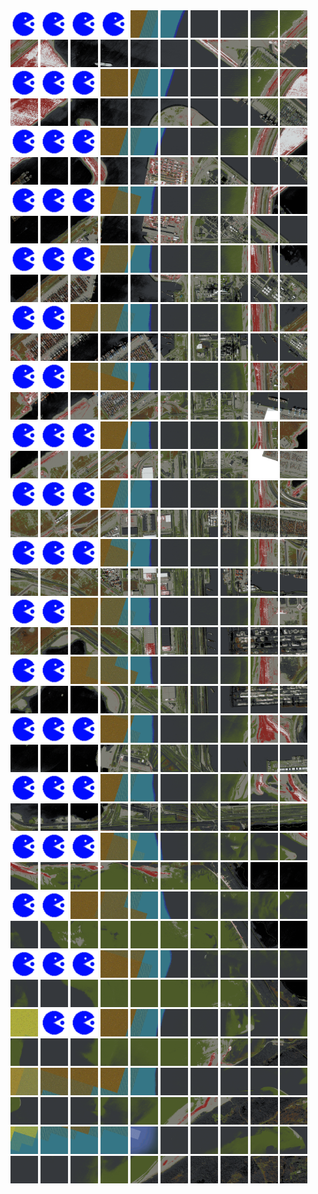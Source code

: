 <html>
<div>
<img src="https://github.com/HakkaTjakka/NL_TILE_MAP/blob/main/source.png" height="44" width="44">
<img src="https://github.com/HakkaTjakka/NL_TILE_MAP/blob/main/source.png" height="44" width="44">
<img src="https://github.com/HakkaTjakka/NL_TILE_MAP/blob/main/source.png" height="44" width="44">
<img src="https://github.com/HakkaTjakka/NL_TILE_MAP/blob/main/source.png" height="44" width="44">
<img src="https://github.com/HakkaTjakka/NL_TILE_MAP/blob/main/18/602/-1048/r.6024.-10480.png" height="44" width="44">
<img src="https://github.com/HakkaTjakka/NL_TILE_MAP/blob/main/18/602/-1048/r.6025.-10480.png" height="44" width="44">
<img src="https://github.com/HakkaTjakka/NL_TILE_MAP/blob/main/18/602/-1048/r.6026.-10480.png" height="44" width="44">
<img src="https://github.com/HakkaTjakka/NL_TILE_MAP/blob/main/18/602/-1048/r.6027.-10480.png" height="44" width="44">
<img src="https://github.com/HakkaTjakka/NL_TILE_MAP/blob/main/18/602/-1048/r.6028.-10480.png" height="44" width="44">
<img src="https://github.com/HakkaTjakka/NL_TILE_MAP/blob/main/18/602/-1048/r.6029.-10480.png" height="44" width="44">
<img src="https://github.com/HakkaTjakka/NL_TILE_MAP/blob/main/18/603/-1048/r.6030.-10480.png" height="44" width="44">
<img src="https://github.com/HakkaTjakka/NL_TILE_MAP/blob/main/18/603/-1048/r.6031.-10480.png" height="44" width="44">
<img src="https://github.com/HakkaTjakka/NL_TILE_MAP/blob/main/18/603/-1048/r.6032.-10480.png" height="44" width="44">
<img src="https://github.com/HakkaTjakka/NL_TILE_MAP/blob/main/18/603/-1048/r.6033.-10480.png" height="44" width="44">
<img src="https://github.com/HakkaTjakka/NL_TILE_MAP/blob/main/18/603/-1048/r.6034.-10480.png" height="44" width="44">
<img src="https://github.com/HakkaTjakka/NL_TILE_MAP/blob/main/18/603/-1048/r.6035.-10480.png" height="44" width="44">
<img src="https://github.com/HakkaTjakka/NL_TILE_MAP/blob/main/18/603/-1048/r.6036.-10480.png" height="44" width="44">
<img src="https://github.com/HakkaTjakka/NL_TILE_MAP/blob/main/18/603/-1048/r.6037.-10480.png" height="44" width="44">
<img src="https://github.com/HakkaTjakka/NL_TILE_MAP/blob/main/18/603/-1048/r.6038.-10480.png" height="44" width="44">
<img src="https://github.com/HakkaTjakka/NL_TILE_MAP/blob/main/18/603/-1048/r.6039.-10480.png" height="44" width="44">
<br>
<img src="https://github.com/HakkaTjakka/NL_TILE_MAP/blob/main/source.png" height="44" width="44">
<img src="https://github.com/HakkaTjakka/NL_TILE_MAP/blob/main/source.png" height="44" width="44">
<img src="https://github.com/HakkaTjakka/NL_TILE_MAP/blob/main/source.png" height="44" width="44">
<img src="https://github.com/HakkaTjakka/NL_TILE_MAP/blob/main/18/602/-1048/r.6023.-10479.png" height="44" width="44">
<img src="https://github.com/HakkaTjakka/NL_TILE_MAP/blob/main/18/602/-1048/r.6024.-10479.png" height="44" width="44">
<img src="https://github.com/HakkaTjakka/NL_TILE_MAP/blob/main/18/602/-1048/r.6025.-10479.png" height="44" width="44">
<img src="https://github.com/HakkaTjakka/NL_TILE_MAP/blob/main/18/602/-1048/r.6026.-10479.png" height="44" width="44">
<img src="https://github.com/HakkaTjakka/NL_TILE_MAP/blob/main/18/602/-1048/r.6027.-10479.png" height="44" width="44">
<img src="https://github.com/HakkaTjakka/NL_TILE_MAP/blob/main/18/602/-1048/r.6028.-10479.png" height="44" width="44">
<img src="https://github.com/HakkaTjakka/NL_TILE_MAP/blob/main/18/602/-1048/r.6029.-10479.png" height="44" width="44">
<img src="https://github.com/HakkaTjakka/NL_TILE_MAP/blob/main/18/603/-1048/r.6030.-10479.png" height="44" width="44">
<img src="https://github.com/HakkaTjakka/NL_TILE_MAP/blob/main/18/603/-1048/r.6031.-10479.png" height="44" width="44">
<img src="https://github.com/HakkaTjakka/NL_TILE_MAP/blob/main/18/603/-1048/r.6032.-10479.png" height="44" width="44">
<img src="https://github.com/HakkaTjakka/NL_TILE_MAP/blob/main/18/603/-1048/r.6033.-10479.png" height="44" width="44">
<img src="https://github.com/HakkaTjakka/NL_TILE_MAP/blob/main/18/603/-1048/r.6034.-10479.png" height="44" width="44">
<img src="https://github.com/HakkaTjakka/NL_TILE_MAP/blob/main/18/603/-1048/r.6035.-10479.png" height="44" width="44">
<img src="https://github.com/HakkaTjakka/NL_TILE_MAP/blob/main/18/603/-1048/r.6036.-10479.png" height="44" width="44">
<img src="https://github.com/HakkaTjakka/NL_TILE_MAP/blob/main/18/603/-1048/r.6037.-10479.png" height="44" width="44">
<img src="https://github.com/HakkaTjakka/NL_TILE_MAP/blob/main/18/603/-1048/r.6038.-10479.png" height="44" width="44">
<img src="https://github.com/HakkaTjakka/NL_TILE_MAP/blob/main/18/603/-1048/r.6039.-10479.png" height="44" width="44">
<br>
<img src="https://github.com/HakkaTjakka/NL_TILE_MAP/blob/main/source.png" height="44" width="44">
<img src="https://github.com/HakkaTjakka/NL_TILE_MAP/blob/main/source.png" height="44" width="44">
<img src="https://github.com/HakkaTjakka/NL_TILE_MAP/blob/main/source.png" height="44" width="44">
<img src="https://github.com/HakkaTjakka/NL_TILE_MAP/blob/main/18/602/-1048/r.6023.-10478.png" height="44" width="44">
<img src="https://github.com/HakkaTjakka/NL_TILE_MAP/blob/main/18/602/-1048/r.6024.-10478.png" height="44" width="44">
<img src="https://github.com/HakkaTjakka/NL_TILE_MAP/blob/main/18/602/-1048/r.6025.-10478.png" height="44" width="44">
<img src="https://github.com/HakkaTjakka/NL_TILE_MAP/blob/main/18/602/-1048/r.6026.-10478.png" height="44" width="44">
<img src="https://github.com/HakkaTjakka/NL_TILE_MAP/blob/main/18/602/-1048/r.6027.-10478.png" height="44" width="44">
<img src="https://github.com/HakkaTjakka/NL_TILE_MAP/blob/main/18/602/-1048/r.6028.-10478.png" height="44" width="44">
<img src="https://github.com/HakkaTjakka/NL_TILE_MAP/blob/main/18/602/-1048/r.6029.-10478.png" height="44" width="44">
<img src="https://github.com/HakkaTjakka/NL_TILE_MAP/blob/main/18/603/-1048/r.6030.-10478.png" height="44" width="44">
<img src="https://github.com/HakkaTjakka/NL_TILE_MAP/blob/main/18/603/-1048/r.6031.-10478.png" height="44" width="44">
<img src="https://github.com/HakkaTjakka/NL_TILE_MAP/blob/main/18/603/-1048/r.6032.-10478.png" height="44" width="44">
<img src="https://github.com/HakkaTjakka/NL_TILE_MAP/blob/main/18/603/-1048/r.6033.-10478.png" height="44" width="44">
<img src="https://github.com/HakkaTjakka/NL_TILE_MAP/blob/main/18/603/-1048/r.6034.-10478.png" height="44" width="44">
<img src="https://github.com/HakkaTjakka/NL_TILE_MAP/blob/main/18/603/-1048/r.6035.-10478.png" height="44" width="44">
<img src="https://github.com/HakkaTjakka/NL_TILE_MAP/blob/main/18/603/-1048/r.6036.-10478.png" height="44" width="44">
<img src="https://github.com/HakkaTjakka/NL_TILE_MAP/blob/main/18/603/-1048/r.6037.-10478.png" height="44" width="44">
<img src="https://github.com/HakkaTjakka/NL_TILE_MAP/blob/main/18/603/-1048/r.6038.-10478.png" height="44" width="44">
<img src="https://github.com/HakkaTjakka/NL_TILE_MAP/blob/main/18/603/-1048/r.6039.-10478.png" height="44" width="44">
<br>
<img src="https://github.com/HakkaTjakka/NL_TILE_MAP/blob/main/source.png" height="44" width="44">
<img src="https://github.com/HakkaTjakka/NL_TILE_MAP/blob/main/source.png" height="44" width="44">
<img src="https://github.com/HakkaTjakka/NL_TILE_MAP/blob/main/source.png" height="44" width="44">
<img src="https://github.com/HakkaTjakka/NL_TILE_MAP/blob/main/18/602/-1048/r.6023.-10477.png" height="44" width="44">
<img src="https://github.com/HakkaTjakka/NL_TILE_MAP/blob/main/18/602/-1048/r.6024.-10477.png" height="44" width="44">
<img src="https://github.com/HakkaTjakka/NL_TILE_MAP/blob/main/18/602/-1048/r.6025.-10477.png" height="44" width="44">
<img src="https://github.com/HakkaTjakka/NL_TILE_MAP/blob/main/18/602/-1048/r.6026.-10477.png" height="44" width="44">
<img src="https://github.com/HakkaTjakka/NL_TILE_MAP/blob/main/18/602/-1048/r.6027.-10477.png" height="44" width="44">
<img src="https://github.com/HakkaTjakka/NL_TILE_MAP/blob/main/18/602/-1048/r.6028.-10477.png" height="44" width="44">
<img src="https://github.com/HakkaTjakka/NL_TILE_MAP/blob/main/18/602/-1048/r.6029.-10477.png" height="44" width="44">
<img src="https://github.com/HakkaTjakka/NL_TILE_MAP/blob/main/18/603/-1048/r.6030.-10477.png" height="44" width="44">
<img src="https://github.com/HakkaTjakka/NL_TILE_MAP/blob/main/18/603/-1048/r.6031.-10477.png" height="44" width="44">
<img src="https://github.com/HakkaTjakka/NL_TILE_MAP/blob/main/18/603/-1048/r.6032.-10477.png" height="44" width="44">
<img src="https://github.com/HakkaTjakka/NL_TILE_MAP/blob/main/18/603/-1048/r.6033.-10477.png" height="44" width="44">
<img src="https://github.com/HakkaTjakka/NL_TILE_MAP/blob/main/18/603/-1048/r.6034.-10477.png" height="44" width="44">
<img src="https://github.com/HakkaTjakka/NL_TILE_MAP/blob/main/18/603/-1048/r.6035.-10477.png" height="44" width="44">
<img src="https://github.com/HakkaTjakka/NL_TILE_MAP/blob/main/18/603/-1048/r.6036.-10477.png" height="44" width="44">
<img src="https://github.com/HakkaTjakka/NL_TILE_MAP/blob/main/18/603/-1048/r.6037.-10477.png" height="44" width="44">
<img src="https://github.com/HakkaTjakka/NL_TILE_MAP/blob/main/18/603/-1048/r.6038.-10477.png" height="44" width="44">
<img src="https://github.com/HakkaTjakka/NL_TILE_MAP/blob/main/18/603/-1048/r.6039.-10477.png" height="44" width="44">
<br>
<img src="https://github.com/HakkaTjakka/NL_TILE_MAP/blob/main/source.png" height="44" width="44">
<img src="https://github.com/HakkaTjakka/NL_TILE_MAP/blob/main/source.png" height="44" width="44">
<img src="https://github.com/HakkaTjakka/NL_TILE_MAP/blob/main/source.png" height="44" width="44">
<img src="https://github.com/HakkaTjakka/NL_TILE_MAP/blob/main/18/602/-1048/r.6023.-10476.png" height="44" width="44">
<img src="https://github.com/HakkaTjakka/NL_TILE_MAP/blob/main/18/602/-1048/r.6024.-10476.png" height="44" width="44">
<img src="https://github.com/HakkaTjakka/NL_TILE_MAP/blob/main/18/602/-1048/r.6025.-10476.png" height="44" width="44">
<img src="https://github.com/HakkaTjakka/NL_TILE_MAP/blob/main/18/602/-1048/r.6026.-10476.png" height="44" width="44">
<img src="https://github.com/HakkaTjakka/NL_TILE_MAP/blob/main/18/602/-1048/r.6027.-10476.png" height="44" width="44">
<img src="https://github.com/HakkaTjakka/NL_TILE_MAP/blob/main/18/602/-1048/r.6028.-10476.png" height="44" width="44">
<img src="https://github.com/HakkaTjakka/NL_TILE_MAP/blob/main/18/602/-1048/r.6029.-10476.png" height="44" width="44">
<img src="https://github.com/HakkaTjakka/NL_TILE_MAP/blob/main/18/603/-1048/r.6030.-10476.png" height="44" width="44">
<img src="https://github.com/HakkaTjakka/NL_TILE_MAP/blob/main/18/603/-1048/r.6031.-10476.png" height="44" width="44">
<img src="https://github.com/HakkaTjakka/NL_TILE_MAP/blob/main/18/603/-1048/r.6032.-10476.png" height="44" width="44">
<img src="https://github.com/HakkaTjakka/NL_TILE_MAP/blob/main/18/603/-1048/r.6033.-10476.png" height="44" width="44">
<img src="https://github.com/HakkaTjakka/NL_TILE_MAP/blob/main/18/603/-1048/r.6034.-10476.png" height="44" width="44">
<img src="https://github.com/HakkaTjakka/NL_TILE_MAP/blob/main/18/603/-1048/r.6035.-10476.png" height="44" width="44">
<img src="https://github.com/HakkaTjakka/NL_TILE_MAP/blob/main/18/603/-1048/r.6036.-10476.png" height="44" width="44">
<img src="https://github.com/HakkaTjakka/NL_TILE_MAP/blob/main/18/603/-1048/r.6037.-10476.png" height="44" width="44">
<img src="https://github.com/HakkaTjakka/NL_TILE_MAP/blob/main/18/603/-1048/r.6038.-10476.png" height="44" width="44">
<img src="https://github.com/HakkaTjakka/NL_TILE_MAP/blob/main/18/603/-1048/r.6039.-10476.png" height="44" width="44">
<br>
<img src="https://github.com/HakkaTjakka/NL_TILE_MAP/blob/main/source.png" height="44" width="44">
<img src="https://github.com/HakkaTjakka/NL_TILE_MAP/blob/main/source.png" height="44" width="44">
<img src="https://github.com/HakkaTjakka/NL_TILE_MAP/blob/main/18/602/-1048/r.6022.-10475.png" height="44" width="44">
<img src="https://github.com/HakkaTjakka/NL_TILE_MAP/blob/main/18/602/-1048/r.6023.-10475.png" height="44" width="44">
<img src="https://github.com/HakkaTjakka/NL_TILE_MAP/blob/main/18/602/-1048/r.6024.-10475.png" height="44" width="44">
<img src="https://github.com/HakkaTjakka/NL_TILE_MAP/blob/main/18/602/-1048/r.6025.-10475.png" height="44" width="44">
<img src="https://github.com/HakkaTjakka/NL_TILE_MAP/blob/main/18/602/-1048/r.6026.-10475.png" height="44" width="44">
<img src="https://github.com/HakkaTjakka/NL_TILE_MAP/blob/main/18/602/-1048/r.6027.-10475.png" height="44" width="44">
<img src="https://github.com/HakkaTjakka/NL_TILE_MAP/blob/main/18/602/-1048/r.6028.-10475.png" height="44" width="44">
<img src="https://github.com/HakkaTjakka/NL_TILE_MAP/blob/main/18/602/-1048/r.6029.-10475.png" height="44" width="44">
<img src="https://github.com/HakkaTjakka/NL_TILE_MAP/blob/main/18/603/-1048/r.6030.-10475.png" height="44" width="44">
<img src="https://github.com/HakkaTjakka/NL_TILE_MAP/blob/main/18/603/-1048/r.6031.-10475.png" height="44" width="44">
<img src="https://github.com/HakkaTjakka/NL_TILE_MAP/blob/main/18/603/-1048/r.6032.-10475.png" height="44" width="44">
<img src="https://github.com/HakkaTjakka/NL_TILE_MAP/blob/main/18/603/-1048/r.6033.-10475.png" height="44" width="44">
<img src="https://github.com/HakkaTjakka/NL_TILE_MAP/blob/main/18/603/-1048/r.6034.-10475.png" height="44" width="44">
<img src="https://github.com/HakkaTjakka/NL_TILE_MAP/blob/main/18/603/-1048/r.6035.-10475.png" height="44" width="44">
<img src="https://github.com/HakkaTjakka/NL_TILE_MAP/blob/main/18/603/-1048/r.6036.-10475.png" height="44" width="44">
<img src="https://github.com/HakkaTjakka/NL_TILE_MAP/blob/main/18/603/-1048/r.6037.-10475.png" height="44" width="44">
<img src="https://github.com/HakkaTjakka/NL_TILE_MAP/blob/main/18/603/-1048/r.6038.-10475.png" height="44" width="44">
<img src="https://github.com/HakkaTjakka/NL_TILE_MAP/blob/main/18/603/-1048/r.6039.-10475.png" height="44" width="44">
<br>
<img src="https://github.com/HakkaTjakka/NL_TILE_MAP/blob/main/source.png" height="44" width="44">
<img src="https://github.com/HakkaTjakka/NL_TILE_MAP/blob/main/source.png" height="44" width="44">
<img src="https://github.com/HakkaTjakka/NL_TILE_MAP/blob/main/18/602/-1048/r.6022.-10474.png" height="44" width="44">
<img src="https://github.com/HakkaTjakka/NL_TILE_MAP/blob/main/18/602/-1048/r.6023.-10474.png" height="44" width="44">
<img src="https://github.com/HakkaTjakka/NL_TILE_MAP/blob/main/18/602/-1048/r.6024.-10474.png" height="44" width="44">
<img src="https://github.com/HakkaTjakka/NL_TILE_MAP/blob/main/18/602/-1048/r.6025.-10474.png" height="44" width="44">
<img src="https://github.com/HakkaTjakka/NL_TILE_MAP/blob/main/18/602/-1048/r.6026.-10474.png" height="44" width="44">
<img src="https://github.com/HakkaTjakka/NL_TILE_MAP/blob/main/18/602/-1048/r.6027.-10474.png" height="44" width="44">
<img src="https://github.com/HakkaTjakka/NL_TILE_MAP/blob/main/18/602/-1048/r.6028.-10474.png" height="44" width="44">
<img src="https://github.com/HakkaTjakka/NL_TILE_MAP/blob/main/18/602/-1048/r.6029.-10474.png" height="44" width="44">
<img src="https://github.com/HakkaTjakka/NL_TILE_MAP/blob/main/18/603/-1048/r.6030.-10474.png" height="44" width="44">
<img src="https://github.com/HakkaTjakka/NL_TILE_MAP/blob/main/18/603/-1048/r.6031.-10474.png" height="44" width="44">
<img src="https://github.com/HakkaTjakka/NL_TILE_MAP/blob/main/18/603/-1048/r.6032.-10474.png" height="44" width="44">
<img src="https://github.com/HakkaTjakka/NL_TILE_MAP/blob/main/18/603/-1048/r.6033.-10474.png" height="44" width="44">
<img src="https://github.com/HakkaTjakka/NL_TILE_MAP/blob/main/18/603/-1048/r.6034.-10474.png" height="44" width="44">
<img src="https://github.com/HakkaTjakka/NL_TILE_MAP/blob/main/18/603/-1048/r.6035.-10474.png" height="44" width="44">
<img src="https://github.com/HakkaTjakka/NL_TILE_MAP/blob/main/18/603/-1048/r.6036.-10474.png" height="44" width="44">
<img src="https://github.com/HakkaTjakka/NL_TILE_MAP/blob/main/18/603/-1048/r.6037.-10474.png" height="44" width="44">
<img src="https://github.com/HakkaTjakka/NL_TILE_MAP/blob/main/18/603/-1048/r.6038.-10474.png" height="44" width="44">
<img src="https://github.com/HakkaTjakka/NL_TILE_MAP/blob/main/18/603/-1048/r.6039.-10474.png" height="44" width="44">
<br>
<img src="https://github.com/HakkaTjakka/NL_TILE_MAP/blob/main/source.png" height="44" width="44">
<img src="https://github.com/HakkaTjakka/NL_TILE_MAP/blob/main/source.png" height="44" width="44">
<img src="https://github.com/HakkaTjakka/NL_TILE_MAP/blob/main/source.png" height="44" width="44">
<img src="https://github.com/HakkaTjakka/NL_TILE_MAP/blob/main/18/602/-1048/r.6023.-10473.png" height="44" width="44">
<img src="https://github.com/HakkaTjakka/NL_TILE_MAP/blob/main/18/602/-1048/r.6024.-10473.png" height="44" width="44">
<img src="https://github.com/HakkaTjakka/NL_TILE_MAP/blob/main/18/602/-1048/r.6025.-10473.png" height="44" width="44">
<img src="https://github.com/HakkaTjakka/NL_TILE_MAP/blob/main/18/602/-1048/r.6026.-10473.png" height="44" width="44">
<img src="https://github.com/HakkaTjakka/NL_TILE_MAP/blob/main/18/602/-1048/r.6027.-10473.png" height="44" width="44">
<img src="https://github.com/HakkaTjakka/NL_TILE_MAP/blob/main/18/602/-1048/r.6028.-10473.png" height="44" width="44">
<img src="https://github.com/HakkaTjakka/NL_TILE_MAP/blob/main/18/602/-1048/r.6029.-10473.png" height="44" width="44">
<img src="https://github.com/HakkaTjakka/NL_TILE_MAP/blob/main/18/603/-1048/r.6030.-10473.png" height="44" width="44">
<img src="https://github.com/HakkaTjakka/NL_TILE_MAP/blob/main/18/603/-1048/r.6031.-10473.png" height="44" width="44">
<img src="https://github.com/HakkaTjakka/NL_TILE_MAP/blob/main/18/603/-1048/r.6032.-10473.png" height="44" width="44">
<img src="https://github.com/HakkaTjakka/NL_TILE_MAP/blob/main/18/603/-1048/r.6033.-10473.png" height="44" width="44">
<img src="https://github.com/HakkaTjakka/NL_TILE_MAP/blob/main/18/603/-1048/r.6034.-10473.png" height="44" width="44">
<img src="https://github.com/HakkaTjakka/NL_TILE_MAP/blob/main/18/603/-1048/r.6035.-10473.png" height="44" width="44">
<img src="https://github.com/HakkaTjakka/NL_TILE_MAP/blob/main/18/603/-1048/r.6036.-10473.png" height="44" width="44">
<img src="https://github.com/HakkaTjakka/NL_TILE_MAP/blob/main/18/603/-1048/r.6037.-10473.png" height="44" width="44">
<img src="https://github.com/HakkaTjakka/NL_TILE_MAP/blob/main/18/603/-1048/r.6038.-10473.png" height="44" width="44">
<img src="https://github.com/HakkaTjakka/NL_TILE_MAP/blob/main/18/603/-1048/r.6039.-10473.png" height="44" width="44">
<br>
<img src="https://github.com/HakkaTjakka/NL_TILE_MAP/blob/main/source.png" height="44" width="44">
<img src="https://github.com/HakkaTjakka/NL_TILE_MAP/blob/main/source.png" height="44" width="44">
<img src="https://github.com/HakkaTjakka/NL_TILE_MAP/blob/main/source.png" height="44" width="44">
<img src="https://github.com/HakkaTjakka/NL_TILE_MAP/blob/main/18/602/-1048/r.6023.-10472.png" height="44" width="44">
<img src="https://github.com/HakkaTjakka/NL_TILE_MAP/blob/main/18/602/-1048/r.6024.-10472.png" height="44" width="44">
<img src="https://github.com/HakkaTjakka/NL_TILE_MAP/blob/main/18/602/-1048/r.6025.-10472.png" height="44" width="44">
<img src="https://github.com/HakkaTjakka/NL_TILE_MAP/blob/main/18/602/-1048/r.6026.-10472.png" height="44" width="44">
<img src="https://github.com/HakkaTjakka/NL_TILE_MAP/blob/main/18/602/-1048/r.6027.-10472.png" height="44" width="44">
<img src="https://github.com/HakkaTjakka/NL_TILE_MAP/blob/main/18/602/-1048/r.6028.-10472.png" height="44" width="44">
<img src="https://github.com/HakkaTjakka/NL_TILE_MAP/blob/main/18/602/-1048/r.6029.-10472.png" height="44" width="44">
<img src="https://github.com/HakkaTjakka/NL_TILE_MAP/blob/main/18/603/-1048/r.6030.-10472.png" height="44" width="44">
<img src="https://github.com/HakkaTjakka/NL_TILE_MAP/blob/main/18/603/-1048/r.6031.-10472.png" height="44" width="44">
<img src="https://github.com/HakkaTjakka/NL_TILE_MAP/blob/main/18/603/-1048/r.6032.-10472.png" height="44" width="44">
<img src="https://github.com/HakkaTjakka/NL_TILE_MAP/blob/main/18/603/-1048/r.6033.-10472.png" height="44" width="44">
<img src="https://github.com/HakkaTjakka/NL_TILE_MAP/blob/main/18/603/-1048/r.6034.-10472.png" height="44" width="44">
<img src="https://github.com/HakkaTjakka/NL_TILE_MAP/blob/main/18/603/-1048/r.6035.-10472.png" height="44" width="44">
<img src="https://github.com/HakkaTjakka/NL_TILE_MAP/blob/main/18/603/-1048/r.6036.-10472.png" height="44" width="44">
<img src="https://github.com/HakkaTjakka/NL_TILE_MAP/blob/main/18/603/-1048/r.6037.-10472.png" height="44" width="44">
<img src="https://github.com/HakkaTjakka/NL_TILE_MAP/blob/main/18/603/-1048/r.6038.-10472.png" height="44" width="44">
<img src="https://github.com/HakkaTjakka/NL_TILE_MAP/blob/main/18/603/-1048/r.6039.-10472.png" height="44" width="44">
<br>
<img src="https://github.com/HakkaTjakka/NL_TILE_MAP/blob/main/source.png" height="44" width="44">
<img src="https://github.com/HakkaTjakka/NL_TILE_MAP/blob/main/source.png" height="44" width="44">
<img src="https://github.com/HakkaTjakka/NL_TILE_MAP/blob/main/source.png" height="44" width="44">
<img src="https://github.com/HakkaTjakka/NL_TILE_MAP/blob/main/18/602/-1048/r.6023.-10471.png" height="44" width="44">
<img src="https://github.com/HakkaTjakka/NL_TILE_MAP/blob/main/18/602/-1048/r.6024.-10471.png" height="44" width="44">
<img src="https://github.com/HakkaTjakka/NL_TILE_MAP/blob/main/18/602/-1048/r.6025.-10471.png" height="44" width="44">
<img src="https://github.com/HakkaTjakka/NL_TILE_MAP/blob/main/18/602/-1048/r.6026.-10471.png" height="44" width="44">
<img src="https://github.com/HakkaTjakka/NL_TILE_MAP/blob/main/18/602/-1048/r.6027.-10471.png" height="44" width="44">
<img src="https://github.com/HakkaTjakka/NL_TILE_MAP/blob/main/18/602/-1048/r.6028.-10471.png" height="44" width="44">
<img src="https://github.com/HakkaTjakka/NL_TILE_MAP/blob/main/18/602/-1048/r.6029.-10471.png" height="44" width="44">
<img src="https://github.com/HakkaTjakka/NL_TILE_MAP/blob/main/18/603/-1048/r.6030.-10471.png" height="44" width="44">
<img src="https://github.com/HakkaTjakka/NL_TILE_MAP/blob/main/18/603/-1048/r.6031.-10471.png" height="44" width="44">
<img src="https://github.com/HakkaTjakka/NL_TILE_MAP/blob/main/18/603/-1048/r.6032.-10471.png" height="44" width="44">
<img src="https://github.com/HakkaTjakka/NL_TILE_MAP/blob/main/18/603/-1048/r.6033.-10471.png" height="44" width="44">
<img src="https://github.com/HakkaTjakka/NL_TILE_MAP/blob/main/18/603/-1048/r.6034.-10471.png" height="44" width="44">
<img src="https://github.com/HakkaTjakka/NL_TILE_MAP/blob/main/18/603/-1048/r.6035.-10471.png" height="44" width="44">
<img src="https://github.com/HakkaTjakka/NL_TILE_MAP/blob/main/18/603/-1048/r.6036.-10471.png" height="44" width="44">
<img src="https://github.com/HakkaTjakka/NL_TILE_MAP/blob/main/18/603/-1048/r.6037.-10471.png" height="44" width="44">
<img src="https://github.com/HakkaTjakka/NL_TILE_MAP/blob/main/18/603/-1048/r.6038.-10471.png" height="44" width="44">
<img src="https://github.com/HakkaTjakka/NL_TILE_MAP/blob/main/18/603/-1048/r.6039.-10471.png" height="44" width="44">
<br>
<img src="https://github.com/HakkaTjakka/NL_TILE_MAP/blob/main/source.png" height="44" width="44">
<img src="https://github.com/HakkaTjakka/NL_TILE_MAP/blob/main/source.png" height="44" width="44">
<img src="https://github.com/HakkaTjakka/NL_TILE_MAP/blob/main/18/602/-1047/r.6022.-10470.png" height="44" width="44">
<img src="https://github.com/HakkaTjakka/NL_TILE_MAP/blob/main/18/602/-1047/r.6023.-10470.png" height="44" width="44">
<img src="https://github.com/HakkaTjakka/NL_TILE_MAP/blob/main/18/602/-1047/r.6024.-10470.png" height="44" width="44">
<img src="https://github.com/HakkaTjakka/NL_TILE_MAP/blob/main/18/602/-1047/r.6025.-10470.png" height="44" width="44">
<img src="https://github.com/HakkaTjakka/NL_TILE_MAP/blob/main/18/602/-1047/r.6026.-10470.png" height="44" width="44">
<img src="https://github.com/HakkaTjakka/NL_TILE_MAP/blob/main/18/602/-1047/r.6027.-10470.png" height="44" width="44">
<img src="https://github.com/HakkaTjakka/NL_TILE_MAP/blob/main/18/602/-1047/r.6028.-10470.png" height="44" width="44">
<img src="https://github.com/HakkaTjakka/NL_TILE_MAP/blob/main/18/602/-1047/r.6029.-10470.png" height="44" width="44">
<img src="https://github.com/HakkaTjakka/NL_TILE_MAP/blob/main/18/603/-1047/r.6030.-10470.png" height="44" width="44">
<img src="https://github.com/HakkaTjakka/NL_TILE_MAP/blob/main/18/603/-1047/r.6031.-10470.png" height="44" width="44">
<img src="https://github.com/HakkaTjakka/NL_TILE_MAP/blob/main/18/603/-1047/r.6032.-10470.png" height="44" width="44">
<img src="https://github.com/HakkaTjakka/NL_TILE_MAP/blob/main/18/603/-1047/r.6033.-10470.png" height="44" width="44">
<img src="https://github.com/HakkaTjakka/NL_TILE_MAP/blob/main/18/603/-1047/r.6034.-10470.png" height="44" width="44">
<img src="https://github.com/HakkaTjakka/NL_TILE_MAP/blob/main/18/603/-1047/r.6035.-10470.png" height="44" width="44">
<img src="https://github.com/HakkaTjakka/NL_TILE_MAP/blob/main/18/603/-1047/r.6036.-10470.png" height="44" width="44">
<img src="https://github.com/HakkaTjakka/NL_TILE_MAP/blob/main/18/603/-1047/r.6037.-10470.png" height="44" width="44">
<img src="https://github.com/HakkaTjakka/NL_TILE_MAP/blob/main/18/603/-1047/r.6038.-10470.png" height="44" width="44">
<img src="https://github.com/HakkaTjakka/NL_TILE_MAP/blob/main/18/603/-1047/r.6039.-10470.png" height="44" width="44">
<br>
<img src="https://github.com/HakkaTjakka/NL_TILE_MAP/blob/main/source.png" height="44" width="44">
<img src="https://github.com/HakkaTjakka/NL_TILE_MAP/blob/main/source.png" height="44" width="44">
<img src="https://github.com/HakkaTjakka/NL_TILE_MAP/blob/main/18/602/-1047/r.6022.-10469.png" height="44" width="44">
<img src="https://github.com/HakkaTjakka/NL_TILE_MAP/blob/main/18/602/-1047/r.6023.-10469.png" height="44" width="44">
<img src="https://github.com/HakkaTjakka/NL_TILE_MAP/blob/main/18/602/-1047/r.6024.-10469.png" height="44" width="44">
<img src="https://github.com/HakkaTjakka/NL_TILE_MAP/blob/main/18/602/-1047/r.6025.-10469.png" height="44" width="44">
<img src="https://github.com/HakkaTjakka/NL_TILE_MAP/blob/main/18/602/-1047/r.6026.-10469.png" height="44" width="44">
<img src="https://github.com/HakkaTjakka/NL_TILE_MAP/blob/main/18/602/-1047/r.6027.-10469.png" height="44" width="44">
<img src="https://github.com/HakkaTjakka/NL_TILE_MAP/blob/main/18/602/-1047/r.6028.-10469.png" height="44" width="44">
<img src="https://github.com/HakkaTjakka/NL_TILE_MAP/blob/main/18/602/-1047/r.6029.-10469.png" height="44" width="44">
<img src="https://github.com/HakkaTjakka/NL_TILE_MAP/blob/main/18/603/-1047/r.6030.-10469.png" height="44" width="44">
<img src="https://github.com/HakkaTjakka/NL_TILE_MAP/blob/main/18/603/-1047/r.6031.-10469.png" height="44" width="44">
<img src="https://github.com/HakkaTjakka/NL_TILE_MAP/blob/main/18/603/-1047/r.6032.-10469.png" height="44" width="44">
<img src="https://github.com/HakkaTjakka/NL_TILE_MAP/blob/main/18/603/-1047/r.6033.-10469.png" height="44" width="44">
<img src="https://github.com/HakkaTjakka/NL_TILE_MAP/blob/main/18/603/-1047/r.6034.-10469.png" height="44" width="44">
<img src="https://github.com/HakkaTjakka/NL_TILE_MAP/blob/main/18/603/-1047/r.6035.-10469.png" height="44" width="44">
<img src="https://github.com/HakkaTjakka/NL_TILE_MAP/blob/main/18/603/-1047/r.6036.-10469.png" height="44" width="44">
<img src="https://github.com/HakkaTjakka/NL_TILE_MAP/blob/main/18/603/-1047/r.6037.-10469.png" height="44" width="44">
<img src="https://github.com/HakkaTjakka/NL_TILE_MAP/blob/main/18/603/-1047/r.6038.-10469.png" height="44" width="44">
<img src="https://github.com/HakkaTjakka/NL_TILE_MAP/blob/main/18/603/-1047/r.6039.-10469.png" height="44" width="44">
<br>
<img src="https://github.com/HakkaTjakka/NL_TILE_MAP/blob/main/source.png" height="44" width="44">
<img src="https://github.com/HakkaTjakka/NL_TILE_MAP/blob/main/source.png" height="44" width="44">
<img src="https://github.com/HakkaTjakka/NL_TILE_MAP/blob/main/source.png" height="44" width="44">
<img src="https://github.com/HakkaTjakka/NL_TILE_MAP/blob/main/18/602/-1047/r.6023.-10468.png" height="44" width="44">
<img src="https://github.com/HakkaTjakka/NL_TILE_MAP/blob/main/18/602/-1047/r.6024.-10468.png" height="44" width="44">
<img src="https://github.com/HakkaTjakka/NL_TILE_MAP/blob/main/18/602/-1047/r.6025.-10468.png" height="44" width="44">
<img src="https://github.com/HakkaTjakka/NL_TILE_MAP/blob/main/18/602/-1047/r.6026.-10468.png" height="44" width="44">
<img src="https://github.com/HakkaTjakka/NL_TILE_MAP/blob/main/18/602/-1047/r.6027.-10468.png" height="44" width="44">
<img src="https://github.com/HakkaTjakka/NL_TILE_MAP/blob/main/18/602/-1047/r.6028.-10468.png" height="44" width="44">
<img src="https://github.com/HakkaTjakka/NL_TILE_MAP/blob/main/18/602/-1047/r.6029.-10468.png" height="44" width="44">
<img src="https://github.com/HakkaTjakka/NL_TILE_MAP/blob/main/18/603/-1047/r.6030.-10468.png" height="44" width="44">
<img src="https://github.com/HakkaTjakka/NL_TILE_MAP/blob/main/18/603/-1047/r.6031.-10468.png" height="44" width="44">
<img src="https://github.com/HakkaTjakka/NL_TILE_MAP/blob/main/18/603/-1047/r.6032.-10468.png" height="44" width="44">
<img src="https://github.com/HakkaTjakka/NL_TILE_MAP/blob/main/18/603/-1047/r.6033.-10468.png" height="44" width="44">
<img src="https://github.com/HakkaTjakka/NL_TILE_MAP/blob/main/18/603/-1047/r.6034.-10468.png" height="44" width="44">
<img src="https://github.com/HakkaTjakka/NL_TILE_MAP/blob/main/18/603/-1047/r.6035.-10468.png" height="44" width="44">
<img src="https://github.com/HakkaTjakka/NL_TILE_MAP/blob/main/18/603/-1047/r.6036.-10468.png" height="44" width="44">
<img src="https://github.com/HakkaTjakka/NL_TILE_MAP/blob/main/18/603/-1047/r.6037.-10468.png" height="44" width="44">
<img src="https://github.com/HakkaTjakka/NL_TILE_MAP/blob/main/18/603/-1047/r.6038.-10468.png" height="44" width="44">
<img src="https://github.com/HakkaTjakka/NL_TILE_MAP/blob/main/18/603/-1047/r.6039.-10468.png" height="44" width="44">
<br>
<img src="https://github.com/HakkaTjakka/NL_TILE_MAP/blob/main/source.png" height="44" width="44">
<img src="https://github.com/HakkaTjakka/NL_TILE_MAP/blob/main/source.png" height="44" width="44">
<img src="https://github.com/HakkaTjakka/NL_TILE_MAP/blob/main/source.png" height="44" width="44">
<img src="https://github.com/HakkaTjakka/NL_TILE_MAP/blob/main/18/602/-1047/r.6023.-10467.png" height="44" width="44">
<img src="https://github.com/HakkaTjakka/NL_TILE_MAP/blob/main/18/602/-1047/r.6024.-10467.png" height="44" width="44">
<img src="https://github.com/HakkaTjakka/NL_TILE_MAP/blob/main/18/602/-1047/r.6025.-10467.png" height="44" width="44">
<img src="https://github.com/HakkaTjakka/NL_TILE_MAP/blob/main/18/602/-1047/r.6026.-10467.png" height="44" width="44">
<img src="https://github.com/HakkaTjakka/NL_TILE_MAP/blob/main/18/602/-1047/r.6027.-10467.png" height="44" width="44">
<img src="https://github.com/HakkaTjakka/NL_TILE_MAP/blob/main/18/602/-1047/r.6028.-10467.png" height="44" width="44">
<img src="https://github.com/HakkaTjakka/NL_TILE_MAP/blob/main/18/602/-1047/r.6029.-10467.png" height="44" width="44">
<img src="https://github.com/HakkaTjakka/NL_TILE_MAP/blob/main/18/603/-1047/r.6030.-10467.png" height="44" width="44">
<img src="https://github.com/HakkaTjakka/NL_TILE_MAP/blob/main/18/603/-1047/r.6031.-10467.png" height="44" width="44">
<img src="https://github.com/HakkaTjakka/NL_TILE_MAP/blob/main/18/603/-1047/r.6032.-10467.png" height="44" width="44">
<img src="https://github.com/HakkaTjakka/NL_TILE_MAP/blob/main/18/603/-1047/r.6033.-10467.png" height="44" width="44">
<img src="https://github.com/HakkaTjakka/NL_TILE_MAP/blob/main/18/603/-1047/r.6034.-10467.png" height="44" width="44">
<img src="https://github.com/HakkaTjakka/NL_TILE_MAP/blob/main/18/603/-1047/r.6035.-10467.png" height="44" width="44">
<img src="https://github.com/HakkaTjakka/NL_TILE_MAP/blob/main/18/603/-1047/r.6036.-10467.png" height="44" width="44">
<img src="https://github.com/HakkaTjakka/NL_TILE_MAP/blob/main/18/603/-1047/r.6037.-10467.png" height="44" width="44">
<img src="https://github.com/HakkaTjakka/NL_TILE_MAP/blob/main/18/603/-1047/r.6038.-10467.png" height="44" width="44">
<img src="https://github.com/HakkaTjakka/NL_TILE_MAP/blob/main/18/603/-1047/r.6039.-10467.png" height="44" width="44">
<br>
<img src="https://github.com/HakkaTjakka/NL_TILE_MAP/blob/main/source.png" height="44" width="44">
<img src="https://github.com/HakkaTjakka/NL_TILE_MAP/blob/main/source.png" height="44" width="44">
<img src="https://github.com/HakkaTjakka/NL_TILE_MAP/blob/main/source.png" height="44" width="44">
<img src="https://github.com/HakkaTjakka/NL_TILE_MAP/blob/main/18/602/-1047/r.6023.-10466.png" height="44" width="44">
<img src="https://github.com/HakkaTjakka/NL_TILE_MAP/blob/main/18/602/-1047/r.6024.-10466.png" height="44" width="44">
<img src="https://github.com/HakkaTjakka/NL_TILE_MAP/blob/main/18/602/-1047/r.6025.-10466.png" height="44" width="44">
<img src="https://github.com/HakkaTjakka/NL_TILE_MAP/blob/main/18/602/-1047/r.6026.-10466.png" height="44" width="44">
<img src="https://github.com/HakkaTjakka/NL_TILE_MAP/blob/main/18/602/-1047/r.6027.-10466.png" height="44" width="44">
<img src="https://github.com/HakkaTjakka/NL_TILE_MAP/blob/main/18/602/-1047/r.6028.-10466.png" height="44" width="44">
<img src="https://github.com/HakkaTjakka/NL_TILE_MAP/blob/main/18/602/-1047/r.6029.-10466.png" height="44" width="44">
<img src="https://github.com/HakkaTjakka/NL_TILE_MAP/blob/main/18/603/-1047/r.6030.-10466.png" height="44" width="44">
<img src="https://github.com/HakkaTjakka/NL_TILE_MAP/blob/main/18/603/-1047/r.6031.-10466.png" height="44" width="44">
<img src="https://github.com/HakkaTjakka/NL_TILE_MAP/blob/main/18/603/-1047/r.6032.-10466.png" height="44" width="44">
<img src="https://github.com/HakkaTjakka/NL_TILE_MAP/blob/main/18/603/-1047/r.6033.-10466.png" height="44" width="44">
<img src="https://github.com/HakkaTjakka/NL_TILE_MAP/blob/main/18/603/-1047/r.6034.-10466.png" height="44" width="44">
<img src="https://github.com/HakkaTjakka/NL_TILE_MAP/blob/main/18/603/-1047/r.6035.-10466.png" height="44" width="44">
<img src="https://github.com/HakkaTjakka/NL_TILE_MAP/blob/main/18/603/-1047/r.6036.-10466.png" height="44" width="44">
<img src="https://github.com/HakkaTjakka/NL_TILE_MAP/blob/main/18/603/-1047/r.6037.-10466.png" height="44" width="44">
<img src="https://github.com/HakkaTjakka/NL_TILE_MAP/blob/main/18/603/-1047/r.6038.-10466.png" height="44" width="44">
<img src="https://github.com/HakkaTjakka/NL_TILE_MAP/blob/main/18/603/-1047/r.6039.-10466.png" height="44" width="44">
<br>
<img src="https://github.com/HakkaTjakka/NL_TILE_MAP/blob/main/source.png" height="44" width="44">
<img src="https://github.com/HakkaTjakka/NL_TILE_MAP/blob/main/source.png" height="44" width="44">
<img src="https://github.com/HakkaTjakka/NL_TILE_MAP/blob/main/18/602/-1047/r.6022.-10465.png" height="44" width="44">
<img src="https://github.com/HakkaTjakka/NL_TILE_MAP/blob/main/18/602/-1047/r.6023.-10465.png" height="44" width="44">
<img src="https://github.com/HakkaTjakka/NL_TILE_MAP/blob/main/18/602/-1047/r.6024.-10465.png" height="44" width="44">
<img src="https://github.com/HakkaTjakka/NL_TILE_MAP/blob/main/18/602/-1047/r.6025.-10465.png" height="44" width="44">
<img src="https://github.com/HakkaTjakka/NL_TILE_MAP/blob/main/18/602/-1047/r.6026.-10465.png" height="44" width="44">
<img src="https://github.com/HakkaTjakka/NL_TILE_MAP/blob/main/18/602/-1047/r.6027.-10465.png" height="44" width="44">
<img src="https://github.com/HakkaTjakka/NL_TILE_MAP/blob/main/18/602/-1047/r.6028.-10465.png" height="44" width="44">
<img src="https://github.com/HakkaTjakka/NL_TILE_MAP/blob/main/18/602/-1047/r.6029.-10465.png" height="44" width="44">
<img src="https://github.com/HakkaTjakka/NL_TILE_MAP/blob/main/18/603/-1047/r.6030.-10465.png" height="44" width="44">
<img src="https://github.com/HakkaTjakka/NL_TILE_MAP/blob/main/18/603/-1047/r.6031.-10465.png" height="44" width="44">
<img src="https://github.com/HakkaTjakka/NL_TILE_MAP/blob/main/18/603/-1047/r.6032.-10465.png" height="44" width="44">
<img src="https://github.com/HakkaTjakka/NL_TILE_MAP/blob/main/18/603/-1047/r.6033.-10465.png" height="44" width="44">
<img src="https://github.com/HakkaTjakka/NL_TILE_MAP/blob/main/18/603/-1047/r.6034.-10465.png" height="44" width="44">
<img src="https://github.com/HakkaTjakka/NL_TILE_MAP/blob/main/18/603/-1047/r.6035.-10465.png" height="44" width="44">
<img src="https://github.com/HakkaTjakka/NL_TILE_MAP/blob/main/18/603/-1047/r.6036.-10465.png" height="44" width="44">
<img src="https://github.com/HakkaTjakka/NL_TILE_MAP/blob/main/18/603/-1047/r.6037.-10465.png" height="44" width="44">
<img src="https://github.com/HakkaTjakka/NL_TILE_MAP/blob/main/18/603/-1047/r.6038.-10465.png" height="44" width="44">
<img src="https://github.com/HakkaTjakka/NL_TILE_MAP/blob/main/18/603/-1047/r.6039.-10465.png" height="44" width="44">
<br>
<img src="https://github.com/HakkaTjakka/NL_TILE_MAP/blob/main/source.png" height="44" width="44">
<img src="https://github.com/HakkaTjakka/NL_TILE_MAP/blob/main/source.png" height="44" width="44">
<img src="https://github.com/HakkaTjakka/NL_TILE_MAP/blob/main/source.png" height="44" width="44">
<img src="https://github.com/HakkaTjakka/NL_TILE_MAP/blob/main/18/602/-1047/r.6023.-10464.png" height="44" width="44">
<img src="https://github.com/HakkaTjakka/NL_TILE_MAP/blob/main/18/602/-1047/r.6024.-10464.png" height="44" width="44">
<img src="https://github.com/HakkaTjakka/NL_TILE_MAP/blob/main/18/602/-1047/r.6025.-10464.png" height="44" width="44">
<img src="https://github.com/HakkaTjakka/NL_TILE_MAP/blob/main/18/602/-1047/r.6026.-10464.png" height="44" width="44">
<img src="https://github.com/HakkaTjakka/NL_TILE_MAP/blob/main/18/602/-1047/r.6027.-10464.png" height="44" width="44">
<img src="https://github.com/HakkaTjakka/NL_TILE_MAP/blob/main/18/602/-1047/r.6028.-10464.png" height="44" width="44">
<img src="https://github.com/HakkaTjakka/NL_TILE_MAP/blob/main/18/602/-1047/r.6029.-10464.png" height="44" width="44">
<img src="https://github.com/HakkaTjakka/NL_TILE_MAP/blob/main/18/603/-1047/r.6030.-10464.png" height="44" width="44">
<img src="https://github.com/HakkaTjakka/NL_TILE_MAP/blob/main/18/603/-1047/r.6031.-10464.png" height="44" width="44">
<img src="https://github.com/HakkaTjakka/NL_TILE_MAP/blob/main/18/603/-1047/r.6032.-10464.png" height="44" width="44">
<img src="https://github.com/HakkaTjakka/NL_TILE_MAP/blob/main/18/603/-1047/r.6033.-10464.png" height="44" width="44">
<img src="https://github.com/HakkaTjakka/NL_TILE_MAP/blob/main/18/603/-1047/r.6034.-10464.png" height="44" width="44">
<img src="https://github.com/HakkaTjakka/NL_TILE_MAP/blob/main/18/603/-1047/r.6035.-10464.png" height="44" width="44">
<img src="https://github.com/HakkaTjakka/NL_TILE_MAP/blob/main/18/603/-1047/r.6036.-10464.png" height="44" width="44">
<img src="https://github.com/HakkaTjakka/NL_TILE_MAP/blob/main/18/603/-1047/r.6037.-10464.png" height="44" width="44">
<img src="https://github.com/HakkaTjakka/NL_TILE_MAP/blob/main/18/603/-1047/r.6038.-10464.png" height="44" width="44">
<img src="https://github.com/HakkaTjakka/NL_TILE_MAP/blob/main/18/603/-1047/r.6039.-10464.png" height="44" width="44">
<br>
<img src="https://github.com/HakkaTjakka/NL_TILE_MAP/blob/main/18/602/-1047/r.6020.-10463.png" height="44" width="44">
<img src="https://github.com/HakkaTjakka/NL_TILE_MAP/blob/main/source.png" height="44" width="44">
<img src="https://github.com/HakkaTjakka/NL_TILE_MAP/blob/main/source.png" height="44" width="44">
<img src="https://github.com/HakkaTjakka/NL_TILE_MAP/blob/main/18/602/-1047/r.6023.-10463.png" height="44" width="44">
<img src="https://github.com/HakkaTjakka/NL_TILE_MAP/blob/main/18/602/-1047/r.6024.-10463.png" height="44" width="44">
<img src="https://github.com/HakkaTjakka/NL_TILE_MAP/blob/main/18/602/-1047/r.6025.-10463.png" height="44" width="44">
<img src="https://github.com/HakkaTjakka/NL_TILE_MAP/blob/main/18/602/-1047/r.6026.-10463.png" height="44" width="44">
<img src="https://github.com/HakkaTjakka/NL_TILE_MAP/blob/main/18/602/-1047/r.6027.-10463.png" height="44" width="44">
<img src="https://github.com/HakkaTjakka/NL_TILE_MAP/blob/main/18/602/-1047/r.6028.-10463.png" height="44" width="44">
<img src="https://github.com/HakkaTjakka/NL_TILE_MAP/blob/main/18/602/-1047/r.6029.-10463.png" height="44" width="44">
<img src="https://github.com/HakkaTjakka/NL_TILE_MAP/blob/main/18/603/-1047/r.6030.-10463.png" height="44" width="44">
<img src="https://github.com/HakkaTjakka/NL_TILE_MAP/blob/main/18/603/-1047/r.6031.-10463.png" height="44" width="44">
<img src="https://github.com/HakkaTjakka/NL_TILE_MAP/blob/main/18/603/-1047/r.6032.-10463.png" height="44" width="44">
<img src="https://github.com/HakkaTjakka/NL_TILE_MAP/blob/main/18/603/-1047/r.6033.-10463.png" height="44" width="44">
<img src="https://github.com/HakkaTjakka/NL_TILE_MAP/blob/main/18/603/-1047/r.6034.-10463.png" height="44" width="44">
<img src="https://github.com/HakkaTjakka/NL_TILE_MAP/blob/main/18/603/-1047/r.6035.-10463.png" height="44" width="44">
<img src="https://github.com/HakkaTjakka/NL_TILE_MAP/blob/main/18/603/-1047/r.6036.-10463.png" height="44" width="44">
<img src="https://github.com/HakkaTjakka/NL_TILE_MAP/blob/main/18/603/-1047/r.6037.-10463.png" height="44" width="44">
<img src="https://github.com/HakkaTjakka/NL_TILE_MAP/blob/main/18/603/-1047/r.6038.-10463.png" height="44" width="44">
<img src="https://github.com/HakkaTjakka/NL_TILE_MAP/blob/main/18/603/-1047/r.6039.-10463.png" height="44" width="44">
<br>
<img src="https://github.com/HakkaTjakka/NL_TILE_MAP/blob/main/18/602/-1047/r.6020.-10462.png" height="44" width="44">
<img src="https://github.com/HakkaTjakka/NL_TILE_MAP/blob/main/18/602/-1047/r.6021.-10462.png" height="44" width="44">
<img src="https://github.com/HakkaTjakka/NL_TILE_MAP/blob/main/18/602/-1047/r.6022.-10462.png" height="44" width="44">
<img src="https://github.com/HakkaTjakka/NL_TILE_MAP/blob/main/18/602/-1047/r.6023.-10462.png" height="44" width="44">
<img src="https://github.com/HakkaTjakka/NL_TILE_MAP/blob/main/18/602/-1047/r.6024.-10462.png" height="44" width="44">
<img src="https://github.com/HakkaTjakka/NL_TILE_MAP/blob/main/18/602/-1047/r.6025.-10462.png" height="44" width="44">
<img src="https://github.com/HakkaTjakka/NL_TILE_MAP/blob/main/18/602/-1047/r.6026.-10462.png" height="44" width="44">
<img src="https://github.com/HakkaTjakka/NL_TILE_MAP/blob/main/18/602/-1047/r.6027.-10462.png" height="44" width="44">
<img src="https://github.com/HakkaTjakka/NL_TILE_MAP/blob/main/18/602/-1047/r.6028.-10462.png" height="44" width="44">
<img src="https://github.com/HakkaTjakka/NL_TILE_MAP/blob/main/18/602/-1047/r.6029.-10462.png" height="44" width="44">
<img src="https://github.com/HakkaTjakka/NL_TILE_MAP/blob/main/18/603/-1047/r.6030.-10462.png" height="44" width="44">
<img src="https://github.com/HakkaTjakka/NL_TILE_MAP/blob/main/18/603/-1047/r.6031.-10462.png" height="44" width="44">
<img src="https://github.com/HakkaTjakka/NL_TILE_MAP/blob/main/18/603/-1047/r.6032.-10462.png" height="44" width="44">
<img src="https://github.com/HakkaTjakka/NL_TILE_MAP/blob/main/18/603/-1047/r.6033.-10462.png" height="44" width="44">
<img src="https://github.com/HakkaTjakka/NL_TILE_MAP/blob/main/18/603/-1047/r.6034.-10462.png" height="44" width="44">
<img src="https://github.com/HakkaTjakka/NL_TILE_MAP/blob/main/18/603/-1047/r.6035.-10462.png" height="44" width="44">
<img src="https://github.com/HakkaTjakka/NL_TILE_MAP/blob/main/18/603/-1047/r.6036.-10462.png" height="44" width="44">
<img src="https://github.com/HakkaTjakka/NL_TILE_MAP/blob/main/18/603/-1047/r.6037.-10462.png" height="44" width="44">
<img src="https://github.com/HakkaTjakka/NL_TILE_MAP/blob/main/18/603/-1047/r.6038.-10462.png" height="44" width="44">
<img src="https://github.com/HakkaTjakka/NL_TILE_MAP/blob/main/18/603/-1047/r.6039.-10462.png" height="44" width="44">
<br>
<img src="https://github.com/HakkaTjakka/NL_TILE_MAP/blob/main/18/602/-1047/r.6020.-10461.png" height="44" width="44">
<img src="https://github.com/HakkaTjakka/NL_TILE_MAP/blob/main/18/602/-1047/r.6021.-10461.png" height="44" width="44">
<img src="https://github.com/HakkaTjakka/NL_TILE_MAP/blob/main/18/602/-1047/r.6022.-10461.png" height="44" width="44">
<img src="https://github.com/HakkaTjakka/NL_TILE_MAP/blob/main/18/602/-1047/r.6023.-10461.png" height="44" width="44">
<img src="https://github.com/HakkaTjakka/NL_TILE_MAP/blob/main/18/602/-1047/r.6024.-10461.png" height="44" width="44">
<img src="https://github.com/HakkaTjakka/NL_TILE_MAP/blob/main/18/602/-1047/r.6025.-10461.png" height="44" width="44">
<img src="https://github.com/HakkaTjakka/NL_TILE_MAP/blob/main/18/602/-1047/r.6026.-10461.png" height="44" width="44">
<img src="https://github.com/HakkaTjakka/NL_TILE_MAP/blob/main/18/602/-1047/r.6027.-10461.png" height="44" width="44">
<img src="https://github.com/HakkaTjakka/NL_TILE_MAP/blob/main/18/602/-1047/r.6028.-10461.png" height="44" width="44">
<img src="https://github.com/HakkaTjakka/NL_TILE_MAP/blob/main/18/602/-1047/r.6029.-10461.png" height="44" width="44">
<img src="https://github.com/HakkaTjakka/NL_TILE_MAP/blob/main/18/603/-1047/r.6030.-10461.png" height="44" width="44">
<img src="https://github.com/HakkaTjakka/NL_TILE_MAP/blob/main/18/603/-1047/r.6031.-10461.png" height="44" width="44">
<img src="https://github.com/HakkaTjakka/NL_TILE_MAP/blob/main/18/603/-1047/r.6032.-10461.png" height="44" width="44">
<img src="https://github.com/HakkaTjakka/NL_TILE_MAP/blob/main/18/603/-1047/r.6033.-10461.png" height="44" width="44">
<img src="https://github.com/HakkaTjakka/NL_TILE_MAP/blob/main/18/603/-1047/r.6034.-10461.png" height="44" width="44">
<img src="https://github.com/HakkaTjakka/NL_TILE_MAP/blob/main/18/603/-1047/r.6035.-10461.png" height="44" width="44">
<img src="https://github.com/HakkaTjakka/NL_TILE_MAP/blob/main/18/603/-1047/r.6036.-10461.png" height="44" width="44">
<img src="https://github.com/HakkaTjakka/NL_TILE_MAP/blob/main/18/603/-1047/r.6037.-10461.png" height="44" width="44">
<img src="https://github.com/HakkaTjakka/NL_TILE_MAP/blob/main/18/603/-1047/r.6038.-10461.png" height="44" width="44">
<img src="https://github.com/HakkaTjakka/NL_TILE_MAP/blob/main/18/603/-1047/r.6039.-10461.png" height="44" width="44">
<br>
</div>
</html>
